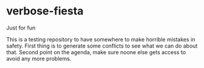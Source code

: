 # verbose-fiesta
Just for fun

This is a testing repository to have somewhere to make horrible mistakes in safety.
First thing is to generate some conflicts to see what we can do about that.
Second point on the agenda, make sure noone else gets access to avoid any more problems.
